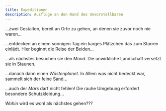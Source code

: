 ```yaml
---
title: Expeditionen
description: Ausflüge an den Rand des Unvorstellbaren
---
```


...zwei Gestalten, bereit an Orte zu gehen, an denen sie zuvor noch nie waren...

...entdecken an einem sonnigen Tag ein karges Plätzchen das zum Starren einlädt. Hier beginnt die Reise der Beiden...

<fetchimage folder="hasi/" image="IMG_0886_b0hr6s"></fetchimage>

...als nächstes besuchen sie den *Mond*. Die unwirkliche Landschaft versetzt sie in Staunen.

<fetchimage folder="hasi/" image="Expeditionen_II_cvt00t"></fetchimage>

...danach dann einen *Wüstenplanet*. In Allem was nicht bedeckt war, sammelt sich der feine Sand...

<fetchimage folder="hasi/" image="Expeditionen_I_repdar"></fetchimage>

...auch der *Mars* darf nicht fehlen! Die rauhe Umgebung erfordert besondere Schutzkleidung...

<fetchimage folder="hasi/" image="Expeditionen_III_rabo2j"></fetchimage>

*Wohin* wird es wohl als nächstes gehen???